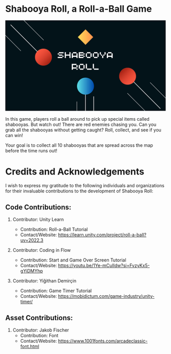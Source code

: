# Shabooya Roll, a Roll-a-Ball Game

![BannerShabooya](BannerShabooya.png)

In this game, players roll a ball around to pick up special items called shabooyas. But watch out! There are red enemies chasing you. Can you grab all the shabooyas without getting caught? Roll, collect, and see if you can win!

Your goal is to collect all 10 shabooyas that are spread across the map before the time runs out!

# Credits and Acknowledgements

I wish to express my gratitude to the following individuals and organizations for their invaluable contributions to the development of Shabooya Roll:

## Code Contributions:

1. Contributor: Unity Learn
    - Contribution: Roll-a-Ball Tutorial
    - Contact/Website: https://learn.unity.com/project/roll-a-ball?uv=2022.3

1. Contributor: Coding in Flow
    - Contribution: Start and Game Over Screen Tutorial
    - Contact/Website: https://youtu.be/1Ye-mCuIIdw?si=FvzyKx5-gYiDMYhp

1. Contributor: Yiğithan Demirçin
    - Contribution: Game Timer Tutorial
    - Contact/Website: https://mobidictum.com/game-industry/unity-timer/

## Asset Contributions:

1. Contributor: Jakob Fischer
    - Contribution: Font
    - Contact/Website: https://www.1001fonts.com/arcadeclassic-font.html
